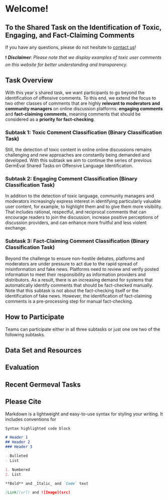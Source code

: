 # Welcome!
## To the Shared Task on the Identification of Toxic, Engaging, and Fact-Claiming Comments

If you have any questions, please do not hesitate to [contact us](mailto:germeval2021toxic@gmail.com)!

:exclamation: ***Disclaimer**: Please note that we display examples of toxic user comments on this website for better understanding and transparency.*

## Task Overview

With this year´s shared task, we want participants to go beyond the identification of offensive comments.
To this end, we extend the focus to two other classes of comments that are highly **relevant to moderators and community managers** on online discussion platforms: **engaging comments** and **fact-claiming comments**, meaning comments that should be considered as a **priority for fact-checking**.


### Subtask 1: Toxic Comment Classification (Binary Classification Task)


Still, the detection of toxic content in online online discussions remains challenging and new approaches are constantly being demanded and developed. With this subtask we aim to continue the series of previous GermEval Shared Tasks on Offensive Language Identification.


### Subtask 2: Engaging Comment Classification (Binary Classification Task)

In addition to the detection of toxic language, community managers and moderators increasingly express interest in identifying particularly valuable user content, for example, to highlight them and to give them more visibility. That includes rational, respectful, and reciprocal comments that can encourage readers to join the discussion, increase positive perceptions of discussion providers, and can enhance more fruitful and less violent exchange.

### Subtask 3: Fact-Claiming Comment Classification (Binary Classification Task)

Beyond the challenge to ensure non-hostile debates, platforms and moderators are under pressure to act due to the rapid spread of misinformation and fake news. 
Platforms need to review and verify posted information to meet their responsibility as information providers and distributors. 
As a result, there is an increasing demand for systems that automatically identify comments that should be fact-checked manually.
Note that this subtask is not about the fact-checking itself or the identification of fake news.
However, the identification of fact-claiming comments is a pre-processing step for manual fact-checking.


## How to Participate

Teams can participate either in all three subtasks or just one ore two of the following subtasks.

## Data Set and Resources


## Evaluation


## Recent Germeval Tasks

## Please Cite


Markdown is a lightweight and easy-to-use syntax for styling your writing. It includes conventions for

```markdown
Syntax highlighted code block

# Header 1
## Header 2
### Header 3

- Bulleted
- List

1. Numbered
2. List

**Bold** and _Italic_ and `Code` text

[Link](url) and ![Image](src)
```
